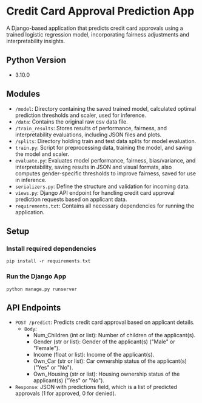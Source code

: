 # Credit Card Approval Prediction App
A Django-based application that predicts credit card approvals using a trained logistic regression model, incorporating fairness adjustments and interpretability insights.

## Python Version
- 3.10.0

## Modules
- `/model`: Directory containing the saved trained model, calculated optimal prediction thresholds and scaler, used for inference.
- `/data`: Contains the original raw csv data file.
- `/train_results`: Stores results of performance, fairness, and interpretability evaluations, including JSON files and plots.
- `/splits`: Directory holding train and test data splits for model evaluation.
- `train.py`: Script for preprocessing data, training the model, and saving the model and scaler.
- `evaluate.py`: Evaluates model performance, fairness, bias/variance, and interpretability, saving results in JSON and visual formats, also computes gender-specific thresholds to improve fairness, saved for use in inference.
- `serializers.py`: Define the structure and validation for incoming data.
- `views.py`: Django API endpoint for handling credit card approval prediction requests based on applicant data.
- `requirements.txt`: Contains all necessary dependencies for running the application.


## Setup

### Install required dependencies

```
pip install -r requirements.txt
```

### Run the Django App
```
python manage.py runserver
```

## API Endpoints
- `POST /predict`: Predicts credit card approval based on applicant details.
  - `Body`: 
    - Num_Children (int or list): Number of children of the applicant(s).
    - Gender (str or list): Gender of the applicant(s) ("Male" or "Female").
    - Income (float or list): Income of the applicant(s).
    - Own_Car (str or list): Car ownership status of the applicant(s) ("Yes" or "No").
    - Own_Housing (str or list): Housing ownership status of the applicant(s) ("Yes" or "No").
- `Response`: JSON with predictions field, which is a list of predicted approvals (1 for approved, 0 for denied).


